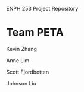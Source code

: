 ENPH 253 Project Repository

Team PETA
=========

Kevin Zhang

Anne Lim

Scott Fjordbotten

Johnson Liu
